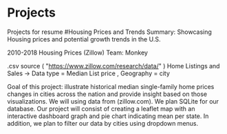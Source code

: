 # Projects
Projects for resume
#Housing Prices and Trends
Summary: Showcasing Housing prices and potential growth trends in the U.S. 

2010-2018 Housing Prices (Zillow)
Team: Monkey

.csv source ( "https://www.zillow.com/research/data/" )
Home Listings and Sales -> Data type = Median List price , Geography = city

Goal of this project: illustrate historical median single-family home prices changes in cities across the nation and provide insight based on those visualizations.
We will using data from (zillow.com).  We plan SQLite for our database. Our project will consist of creating a leaflet map with an interactive dashboard graph and pie chart indicating mean per state. In addition, we plan to filter our data by cities using dropdown menus.
